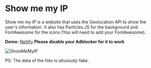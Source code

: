 # Show me my IP
Show me my IP is a website that uses the Geolocation API to show the user's information.
It also has Particles.JS for the background and FontAwesome for the icons (You will need to add your FontAwesome).

**Demo:** [Netlify](https://showmemyip.netlify.app/)
**Please disable your Adblocker for it to work**

![ShowMeMyIP](https://i.imgur.com/V6LgLOt.png)

PS: The data of the foto is *obviously* fake.
